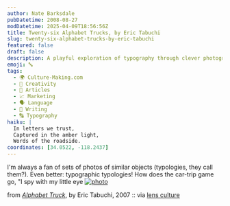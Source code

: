 ```yaml
---
author: Nate Barksdale
pubDatetime: 2008-08-27
modDatetime: 2025-04-09T18:56:56Z
title: Twenty-six Alphabet Trucks, by Eric Tabuchi
slug: twenty-six-alphabet-trucks-by-eric-tabuchi
featured: false
draft: false
description: A playful exploration of typography through clever photographs of letters found on various objects.
emoji: 🔤
tags:
  - 🌍 Culture-Making.com
  - 🎨 Creativity
  - 📖 Articles
  - 📈 Marketing
  - 🗣️ Language
  - 📝 Writing
  - 🔠 Typography
haiku: |
  In letters we trust,  
  Captured in the amber light,  
  Words of the roadside.
coordinates: [34.0522, -118.2437]
---
```


I'm always a fan of sets of photos of similar objects (typologies, they call them?). Even better: typographic typologies! How does the car-trip game go, "I spy with my little eye
[![photo](http://culture-making.com/media/alphabet-truck.jpg)](http://www.lensculture.com/webloglc/mt_files/archives/2008/08/-kids-game-typography-typology.html)

from [_Alphabet Truck_](http://web.archive.org/web/20100805013605/http://profile.myspace.com/index.cfm?fuseaction=user.viewprofile), by Eric Tabuchi, 2007 :: via [lens culture](http://www.lensculture.com/webloglc/mt_files/archives/2008/08/-kids-game-typography-typology.html)
